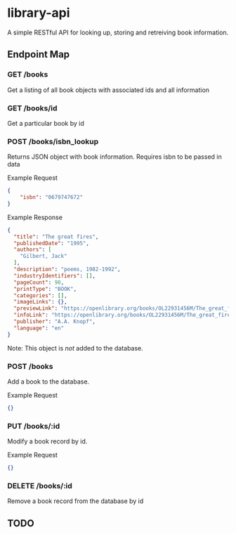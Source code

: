 # library-api
A simple RESTful API for looking up, storing and retreiving book information.

## Endpoint Map

### GET /books
Get a listing of all book objects with associated ids and all information 

### GET /books/id 
Get a particular book by id

### POST /books/isbn_lookup 
Returns JSON object with book information. Requires isbn to be passed in data

Example Request

```json
{
    "isbn": "0679747672"
}
```

Example Response

```json
{
  "title": "The great fires",
  "publishedDate": "1995",
  "authors": [
    "Gilbert, Jack"
  ],
  "description": "poems, 1982-1992",
  "industryIdentifiers": [],
  "pageCount": 90,
  "printType": "BOOK",
  "categories": [],
  "imageLinks": {},
  "previewLink": "https://openlibrary.org/books/OL22931456M/The_great_fires",
  "infoLink": "https://openlibrary.org/books/OL22931456M/The_great_fires",
  "publisher": "A.A. Knopf",
  "language": "en"
}
```
Note: This object is _not_ added to the database.

### POST /books

Add a book to the database. 

Example Request

```json
{}
```

### PUT /books/:id 
Modify a book record by id.

Example Request

```json
{}
```

### DELETE /books/:id 

Remove a book record from the database by id

## TODO